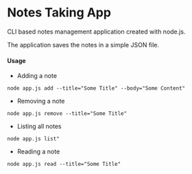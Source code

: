# Notes Taking App

CLI based notes management application created with node.js.

The application saves the notes in a simple JSON file.

#### Usage
 -	Adding a note 
 ```shell
node app.js add --title="Some Title" --body="Some Content"
```
 - Removing a note
 ```shell
node app.js remove --title="Some Title"
```
 - Listing all notes
 ```shell
node app.js list"
```
 - Reading a note
 ```shell
node app.js read --title="Some Title"
```
